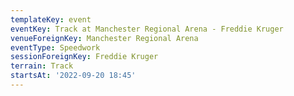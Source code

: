 ```yaml
---
templateKey: event
eventKey: Track at Manchester Regional Arena - Freddie Kruger
venueForeignKey: Manchester Regional Arena
eventType: Speedwork
sessionForeignKey: Freddie Kruger
terrain: Track
startsAt: '2022-09-20 18:45'
---
```

